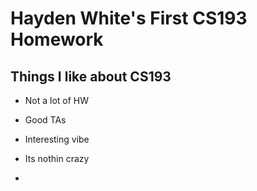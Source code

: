 # Hayden White's First CS193 Homework

## Things I like about CS193

- Not a lot of HW
- Good TAs
- Interesting vibe
- Its nothin crazy

- 
